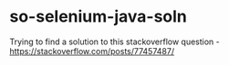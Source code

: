 # so-selenium-java-soln
Trying to find a solution to this stackoverflow question - https://stackoverflow.com/posts/77457487/
